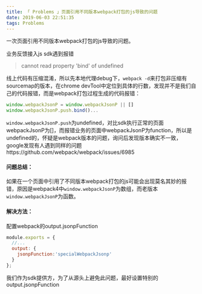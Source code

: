 ```yaml
---
title: 「 Problems 」页面引用不同版本webpack打包的js导致的问题
date: 2019-06-03 22:51:35
tags: Problems
---
```

一次页面引用不同版本webpack打包的js导致的问题。
<!-- more -->

业务反馈接入js sdk遇到报错
> cannot read property 'bind' of undefined

线上代码有压缩混淆，所以先本地代理debug下，`webpack -d`来打包非压缩有sourcemap的版本，在chrome devTool中定位到具体的行数，发现并不是我们自己的代码报错，而是webpack打包过程生成的代码报错：
```js
window.webpackJsonP = window.webpackJsonP || []
window.webpackJsonP.push.bind()...
```
`window.webpackJsonP.push`为undefined，对比sdk执行正常的页面webpackJsonP为[]，而报错业务的页面中webpackJsonP为function，所以是undefined的，怀疑是webpack版本的问题，询问后发现版本确实不一致，google发现有人遇到同样的问题https://github.com/webpack/webpack/issues/6985

#### 问题总结：

如果在一个页面中引用了不同版本webpack打包的js可能会出现莫名其妙的报错，原因是webpack4中`window.webpackJsonP`为数组，而老版本`window.webpackJsonP`为函数。

#### 解决方法：

配置webpack的output.jsonpFunction
```js
module.exports = {
  //...
  output: {
    jsonpFunction:'specialWebpackJsonp'
  }
};
```
我们作为sdk提供方，为了从源头上避免此问题，最好设置特别的output.jsonpFunction